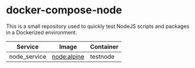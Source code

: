 # docker-compose-node

This is a small repository used to quickly test NodeJS scripts and packages in a Dockerized environment.

| Service       | Image                                         | Container |
| -             | -                                             | -         |
| node_service  | [node:alpine](hhttps://hub.docker.com/_/node) | testnode  |
